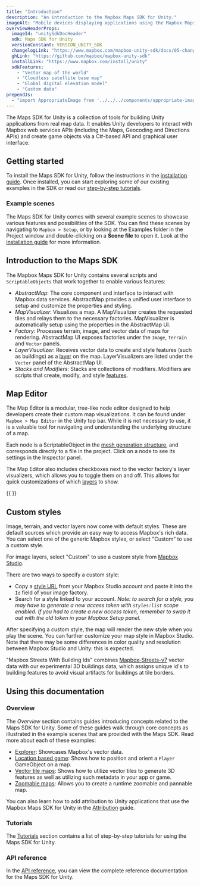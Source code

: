 ```yaml
---
title: "Introduction"
description: "An introduction to the Mapbox Maps SDK for Unity."
imageAlt: "Mobile devices displaying applications using the Mapbox Maps SDK for Unity."
overviewHeaderProps:
  imageId: "unitySdkDocHeader"
  sdk: Maps SDK for Unity
  versionConstant: VERSION_UNITY_SDK
  changelogLink: "https://www.mapbox.com/mapbox-unity-sdk/docs/05-changelog.html"
  ghLink: "https://github.com/mapbox/mapbox-unity-sdk"
  installLink: "https://www.mapbox.com/install/unity"
  sdkFeatures:
    - "Vector map of the world"
    - "Cloudless satellite base map"
    - "Global digital elevation model"
    - "Custom data"
prependJs:
  - "import AppropriateImage from '../../../components/appropriate-image';"
---
```


The Maps SDK for Unity is a collection of tools for building Unity applications from real map data. It enables Unity developers to interact with Mapbox web services APIs (including the Maps, Geocoding and Directions APIs) and create game objects via a C#-based API and graphical user interface.

## Getting started

To install the Maps SDK for Unity, follow the instructions in the [installation guide](https://www.mapbox.com/install/unity/). Once installed, you can start exploring some of our existing examples in the SDK or read our [step-by-step tutorials](/unity-sdk/tutorials/).

### Example scenes

The Maps SDK for Unity comes with several example scenes to showcase various features and possibilities of the SDK. You can find these scenes by navigating to `Mapbox > Setup`, or by looking at the Examples folder in the Project window and double-clicking on a **Scene file** to open it. Look at the [installation guide](https://www.mapbox.com/install/unity/) for more information.

## Introduction to the Maps SDK

The Mapbox Maps SDK for Unity contains several scripts and `ScriptableObjects` that work together to enable various features:

- *AbstractMap*: The core component and interface to interact with Mapbox data services. AbstractMap provides a unified user interface to setup and customize the properties and styling.
- *MapVisualizer*: Visualizes a map. A MapVisualizer creates the requested tiles and relays them to the necessary factories. MapVisualizer is automatically setup using the properties in the AbstractMap UI.
- *Factory*: Processes terrain, image, and vector data of maps for rendering. AbstractMap UI exposes factories under the `Image`, `Terrain` and `Vector` panels.
- *LayerVisualizer*: Receives vector data to create and style features (such as buildings) as a [layer](https://www.mapbox.com/help/define-layer/) on the map. LayerVisualizers are listed under the `Vector` panel of the AbstractMap UI.
- *Stacks and Modifiers*: Stacks are collections of modifiers. Modifiers are scripts that create, modify, and style [features](https://www.mapbox.com/help/define-features/).

## Map Editor

The Map Editor is a modular, tree-like node editor designed to help developers create their custom map visualizations. It can be found under `Mapbox > Map Editor` in the Unity top bar. While it is not necessary to use, it is a valuable tool for navigating and understanding the underlying structure of a map.

Each node is a ScriptableObject in the [mesh generation structure](https://www.mapbox.com/help/unity-mesh-pt-1/), and corresponds directly to a file in the project. Click on a node to see its settings in the Inspector panel.

The Map Editor also includes checkboxes next to the vector factory's layer visualizers, which allows you to toggle them on and off. This allows for quick customizations of which [layers](https://www.mapbox.com/help/define-layer/) to show.

{{
<AppropriateImage imageId="unitySdkDocMapeditor" className="block mx-auto" />
}}

## Custom styles

Image, terrain, and vector layers now come with default styles. These are default sources which provide an easy way to access Mapbox's rich data. You can select one of the generic Mapbox styles, or select "Custom" to use a custom style.

For image layers, select "Custom" to use a custom style from [Mapbox Studio](https://www.mapbox.com/mapbox-studio/).

There are two ways to specify a custom style:

- Copy a [style URL](https://www.mapbox.com/help/define-style-url/) from your Mapbox Studio account and paste it into the `Id` field of your image factory.
- Search for a style linked to your account. *Note: to search for a style, you may have to generate a new access token with `styles:list` scope enabled. If you had to create a new access token, remember to swap it out with the old token in your Mapbox Setup panel.*

After specifying a custom style, the map will render the new style when you play the scene. You can further customize your map style in Mapbox Studio. Note that there may be some differences in color quality and resolution between Mapbox Studio and Unity: this is expected.

"Mapbox Streets With Building Ids" combines [Mapbox-Streets-v7](https://www.mapbox.com/vector-tiles/mapbox-streets-v7/#layer-reference) vector data with our experimental 3D buildings data, which assigns unique id's to building features to avoid visual artifacts for buildings at tile borders.

## Using this documentation

### Overview

The _Overview_ section contains guides introducing concepts related to the Maps SDK for Unity. Some of these guides walk through core concepts as illustrated in the example scenes that are provided with the Maps SDK. Read more about each of these examples:

- [Explorer](/unity-sdk/overview/explorer/): Showcases Mapbox's vector data.
- [Location based game](/unity-sdk/overview/location-based-game/): Shows how to position and orient a `Player` GameObject on a map.
- [Vector tile maps](/unity-sdk/overview/vector-tile-maps/): Shows how to utilize vector tiles to generate 3D features as well as utilizing such metadata in your app or game.
- [Zoomable maps](/unity-sdk/overview/zoomable-map/): Allows you to create a runtime zoomable and pannable map.

You can also learn how to add attribution to Unity applications that use the Mapbox Maps SDK for Unity in the [Attribution](/unity-sdk/overview/attribution/) guide.

### Tutorials

The [Tutorials](/unity-sdk/tutorials/) section contains a list of step-by-step tutorials for using the Maps SDK for Unity.

### API reference

In the [API reference](https://www.mapbox.com/mapbox-unity-sdk/api/), you can view the complete reference documentation for the Maps SDK for Unity.

